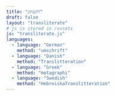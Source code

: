 ```yaml
---
title: "לתעתק"
draft: false
layout: "transliterate"
# js is stored in /assets
js: "transliterate.js"
languages:
  - language: "German"
    method: "umschrift"
  - language: "Danish"
    method: "Translitteration"
  - language: "Greek"
    method: "metagraphi"
  - language: "Swedish"
    method: "HebreiskaTranslitteration"
---
```

